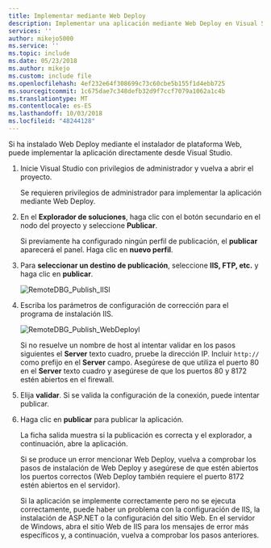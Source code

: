```yaml
---
title: Implementar mediante Web Deploy
description: Implementar una aplicación mediante Web Deploy en Visual Studio
services: ''
author: mikejo5000
ms.service: ''
ms.topic: include
ms.date: 05/23/2018
ms.author: mikejo
ms.custom: include file
ms.openlocfilehash: 4ef232e64f308699c73c60cbe5b155f1d4ebb725
ms.sourcegitcommit: 1c675dae7c348defb32d9f7ccf7079a1062a1c4b
ms.translationtype: MT
ms.contentlocale: es-ES
ms.lasthandoff: 10/03/2018
ms.locfileid: "48244128"
---
```

Si ha instalado Web Deploy mediante el instalador de plataforma Web, puede implementar la aplicación directamente desde Visual Studio.

1. Inicie Visual Studio con privilegios de administrador y vuelva a abrir el proyecto.

    Se requieren privilegios de administrador para implementar la aplicación mediante Web Deploy.

1. En el **Explorador de soluciones**, haga clic con el botón secundario en el nodo del proyecto y seleccione **Publicar**.

    Si previamente ha configurado ningún perfil de publicación, el **publicar** aparecerá el panel. Haga clic en **nuevo perfil**.

1. Para **seleccionar un destino de publicación**, seleccione **IIS, FTP, etc.** y haga clic en **publicar**.

    ![RemoteDBG_Publish_IISl](../../debugger/media/remotedbg_iis_profile.png "RemoteDBG_Publish_IIS")

1. Escriba los parámetros de configuración de corrección para el programa de instalación IIS.

    ![RemoteDBG_Publish_WebDeployl](../../debugger/media/remotedbg_iis_webdeploy_config.png "RemoteDBG_Publish_WebDeploy")

    Si no resuelve un nombre de host al intentar validar en los pasos siguientes el **Server** texto cuadro, pruebe la dirección IP. Incluir `http://` como prefijo en el **Server** campo.  Asegúrese de que utiliza el puerto 80 en el **Server** texto cuadro y asegúrese de que los puertos 80 y 8172 estén abiertos en el firewall.

1. Elija **validar**. Si se valida la configuración de la conexión, puede intentar publicar.

1. Haga clic en **publicar** para publicar la aplicación.

    La ficha salida muestra si la publicación es correcta y el explorador, a continuación, abre la aplicación.

    Si se produce un error mencionar Web Deploy, vuelva a comprobar los pasos de instalación de Web Deploy y asegúrese de que estén abiertos los puertos correctos (Web Deploy también requiere el puerto 8172 estén abiertos en el servidor).

    Si la aplicación se implemente correctamente pero no se ejecuta correctamente, puede haber un problema con la configuración de IIS, la instalación de ASP.NET o la configuración del sitio Web. En el servidor de Windows, abra el sitio Web de IIS para los mensajes de error más específicos y, a continuación, vuelva a comprobar los pasos anteriores.

